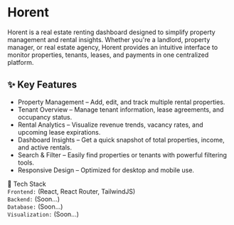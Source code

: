 # Horent

Horent is a real estate renting dashboard designed to simplify property management and rental insights. Whether you're a landlord, property manager, or real estate agency, Horent provides an intuitive interface to monitor properties, tenants, leases, and payments in one centralized platform.

## ✨ Key Features

- Property Management – Add, edit, and track multiple rental properties.
- Tenant Overview – Manage tenant information, lease agreements, and occupancy status.
- Rental Analytics – Visualize revenue trends, vacancy rates, and upcoming lease expirations.
- Dashboard Insights – Get a quick snapshot of total properties, income, and active rentals.
- Search & Filter – Easily find properties or tenants with powerful filtering tools.
- Responsive Design – Optimized for desktop and mobile use.

🚀 Tech Stack
<br>
`Frontend:` (React, React Router, TailwindJS)
<br>
`Backend:` (Soon...)
<br>
`Database:` (Soon...)
<br>
`Visualization:` (Soon...)
